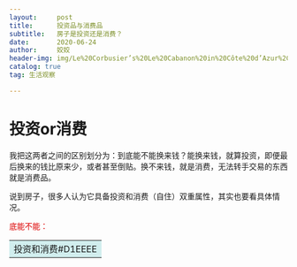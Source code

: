 ```yaml
---
layout:     post
title:      投资品与消费品
subtitle:   房子是投资还是消费？
date:       2020-06-24
author:     姣姣
header-img: img/Le%20Corbusier’s%20Le%20Cabanon%20in%20Côte%20d’Azur%2C%20France%2C%20photographed%20in%202015..png
catalog: true
tag: 生活观察

---
```

# 投资or消费

我把这两者之间的区别划分为：到底能不能换来钱？能换来钱，就算投资，即便最后换来的钱比原来少，或者甚至倒贴。换不来钱，就是消费，无法转手交易的东西就是消费品。

说到房子，很多人认为它具备投资和消费（自住）双重属性，其实也要看具体情况。

<font color="#dd0000">底能不能：</font><br />

<table><tr><td bgcolor=#D1EEEE>投资和消费#D1EEEE</td></tr></table>


